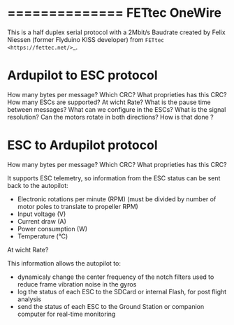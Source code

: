 ==============
FETtec OneWire
==============

This is a half duplex serial protocol with a 2Mbit/s Baudrate created by Felix Niessen (former Flyduino KISS developer) from `FETtec <https://fettec.net/>`_.


Ardupilot to ESC protocol
=========================

How many bytes per message?
Which CRC? What proprieties has this CRC?
How many ESCs are supported? At wicht Rate?
What is the pause time between messages?
What can we configure in the ESCs?
What is the signal resolution?
Can the motors rotate in both directions? How is that done ?

ESC to Ardupilot protocol
=========================

How many bytes per message?
Which CRC? What proprieties has this CRC?

It supports ESC telemetry, so information from the ESC status can be sent back to the autopilot:

- Electronic rotations per minute (RPM) (must be divided by number of motor poles to translate to propeller RPM)
- Input voltage (V)
- Current draw (A)
- Power consumption (W)
- Temperature (°C)

At wicht Rate?

This information allows the autopilot to:

- dynamicaly change the center frequency of the notch filters used to reduce frame vibration noise in the gyros
- log the status of each ESC to the SDCard or internal Flash, for post flight analysis
- send the status of each ESC to the Ground Station or companion computer for real-time monitoring
